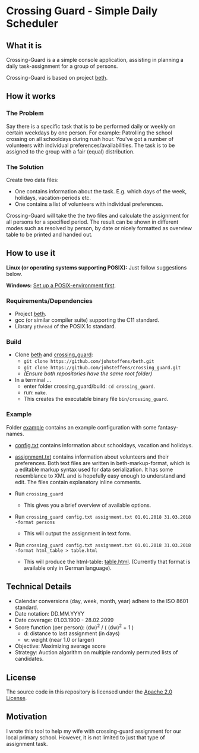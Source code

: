 # Crossing Guard - Simple Daily Scheduler

## What it is
Crossing-Guard is a a simple console application, assisting in planning a daily task-assignment for a group of persons.

Crossing-Guard is based on project [beth](https://github.com/johsteffens/beth).

## How it works

### The Problem
Say there is a specific task that is to be performed daily or weekly on certain weekdays by one person. For example: Patrolling the school crossing on all schooldays during rush hour. You've got a number of volunteers with individual preferences/availabilities. The task is to be assigned to the group with a fair (equal) distribution.

### The Solution
Create two data files:
   * One contains information about the task. E.g. which days of the week, holidays, vacation-periods etc.
   * One contains a list of volunteers with individual preferences.
   
Crossing-Guard will take the the two files and calculate the assignment for all persons for a specified period. The result can be shown in different modes such as resolved by person, by date or nicely formatted as overview table to be printed and handed out.

## How to use it
**Linux (or operating systems supporting POSIX):** Just follow suggestions below.

**Windows:** [Set up a POSIX-environment first](https://github.com/johsteffens/beth/wiki/Requirements#how-to-setup-a-posix-environment-for-beth-on-windows). 

### Requirements/Dependencies
   * Project [beth](https://github.com/johsteffens/beth).
   * gcc (or similar compiler suite) supporting the C11 standard.
   * Library `pthread` of the POSIX.1c standard.

### Build
   * Clone [beth](https://github.com/johsteffens/beth) and [crossing_guard](https://github.com/johsteffens/crossing_guard):
      * `git clone https://github.com/johsteffens/beth.git`
      * `git clone https://github.com/johsteffens/crossing_guard.git`
      * *(Ensure both repositories have the same root folder)*
   * In a terminal ...
      * enter folder crossing_guard/build: `cd crossing_guard`.
      * run: `make`. 
      * This creates the executable binary file `bin/crossing_guard`.

### Example
Folder [example](https://github.com/johsteffens/crossing_guard/tree/master/example) contains an example configuration with some fantasy-names.
   * [config.txt](https://github.com/johsteffens/crossing_guard/blob/master/example/config.txt) contains information about schooldays, vacation and holidays.
   * [assignment.txt](https://github.com/johsteffens/crossing_guard/blob/master/example/assignment.txt) contains information about volunteers and their preferences.
Both text files are written in beth-markup-format, which is a editable markup syntax used for data serialization. It has some resemblance to XML and is hopefully easy enough to understand and edit. The files contain explanatory inline comments.
   
   * Run `crossing_guard`
      * This gives you a brief overview of available options.
      
   * Run `crossing_guard config.txt assignment.txt 01.01.2018 31.03.2018 -format persons`
      * This will output the assignment in text form.
      
   * Run `crossing_guard config.txt assignment.txt 01.01.2018 31.03.2018 -format html_table > table.html`
      * This will produce the html-table: [table.html](https://github.com/johsteffens/crossing_guard/blob/master/example/table.html). (Currently that format is available only in German language).

## Technical Details
   * Calendar conversions (day, week, month, year) adhere to the ISO 8601 standard.
   * Date notation: DD.MM.YYYY
   * Date coverage: 01.03.1900 - 28.02.2099
   * Score function (per person): (dw)<sup>2</sup> / ( (dw)<sup>2</sup> + 1 )
      * d: distance to last assignment (in days)
      * w: weight (near 1.0 or larger)
   * Objective: Maximizing average score
   * Strategy: Auction algorithm on multiple randomly permuted lists of candidates.

## License
The source code in this repository is licensed under the [Apache 2.0 License](https://github.com/johsteffens/crossing_guard/blob/master/LICENSE).

## Motivation

I wrote this tool to help my wife with crossing-guard assignment for our local primary school. However, it is not limited to just that type of assignment task.

